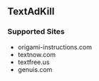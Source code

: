 ## TextAdKill

### Supported Sites
- origami-instructions.com
- textnow.com
- textfree.us
- genuis.com